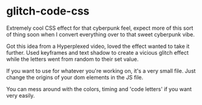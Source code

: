 # glitch-code-css
Extremely cool CSS effect for that cyberpunk feel, expect more of this sort of thing soon when I convert everything over to that sweet cyberpunk vibe.

Got this idea from a Hyperplexed video, loved the effect wanted to take it further. Used keyframes and text shadow to create a vicious glitch effect while the letters went from random to their set value.

If you want to use for whatever you're working on, it's a very small file. Just change the origins of your dom elements in the JS file.

You can mess around with the colors, timing and 'code letters' if you want very easily.
